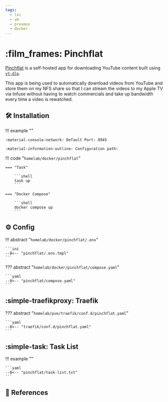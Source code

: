 ```yaml
---
tags:
  - lxc
  - vm
  - proxmox
  - docker
---
```

# :film_frames: Pinchflat

[Pinchflat][1] is a self-hosted app for downloading YouTube content built using [`yt-dlp`][2].

This app is being used to automatically download videos from YouTube and store them on my NFS share so that I can stream the videos to my Apple TV via Infuse without having to watch commercials and take up bandwidth every time a video is rewatched.

## :hammer_and_wrench: Installation

!!! example ""

    :material-console-network: Default Port: 8945

    :material-information-outline: Configuration path: 

!!! code "`homelab/docker/pinchflat`"

    === "Task"

        ```shell
        task up
        ```

    === "Docker Compose"

        ```shell
        docker compose up
        ```

## :gear: Config

!!! abstract "`homelab/docker/pinchflat/.env`"

    ```ini
    --8<-- "pinchflat/.env.tmpl"
    ```

??? abstract "`homelab/docker/pinchflat/compose.yaml`"

    ```yaml
    --8<-- "pinchflat/compose.yaml"
    ```

## :simple-traefikproxy: Traefik

??? abstract "`homelab/pve/traefik/conf.d/pinchflat.yaml`"

    ```yaml
    --8<-- "traefik/conf.d/pinchflat.yaml"
    ```

## :simple-task: Task List

!!! example ""

    ```yaml
    --8<-- "pinchflat/task-list.txt"
    ```

## :link: References

[1]: <https://github.com/kieraneglin/pinchflat>
[2]: <https://github.com/yt-dlp/yt-dlp>
